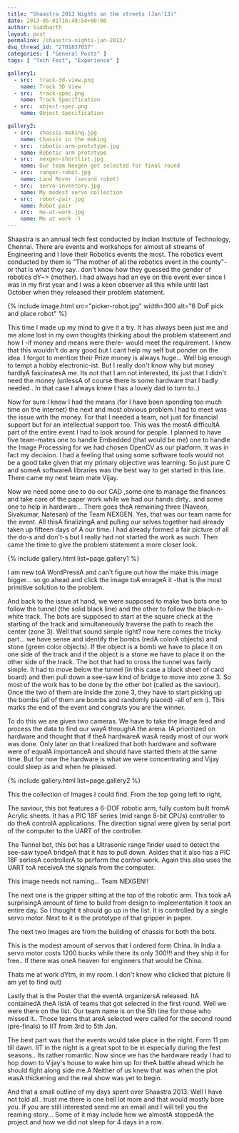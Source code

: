 ```yaml
---
title: "Shaastra 2013 Nights on the streets (Jan'13)"
date: 2013-05-01T16:49:54+00:00
author: Siddharth
layout: post
permalink: /shaastra-nights-jan-2013/
dsq_thread_id: "2701837037"
categories: [ "General Posts" ]
tags: [ "Tech Fest", "Experience" ]

gallery1:
  - src:  track-3d-view.png
    name: Track 3D View
  - src:  track-spec.png
    name: Track Specification
  - src:  object-spec.png
    name: Object Specification

gallery2:
  - src:  chassis-making.jpg
    name: Chassis in the making
  - src:  robotic-arm-prototype.jpg
    name: Robotic arm prototype
  - src:  nexgen-shortlist.jpg
    name: Our team Nexgen got selected for final round
  - src:  ranger-robot.jpg
    name: Land Rover (second robot)
  - src:  servo-inventory.jpg
    name: My modest servo collection
  - src:  robot-pair.jpg
    name: Robot pair
  - src:  me-at-work.jpg
    name: Me at work :)
---
```


Shaastra is an annual tech fest conducted by Indian Institute of Technology, Chennai. There are events and workshops for almost all streams of Engineering and I love their Robotics events the most. The robotics event conducted by them is "The mother of all the robotics event in the county"-or that is what they say.. don't know how they guessed the gender of robotics dY~> (mother). I had always had an eye on this event ever since I was in my first year and I was a keen observer all this while until last October when they released their problem statement.

{% include image.html src="picker-robot.jpg" width=300 alt="6 DoF pick and place robot" %}

This time I made up my mind to give it a try. It has always been just me and me alone lost in my own thoughts thinking about the problem statement and how I -if money and means were there- would meet the requirement. I knew that this wouldn't do any good but I cant help my self but ponder on the idea. I forgot to mention their Prize money is always huge... Well big enough to tempt a hobby electronic-ist. But I really don't know why but money hardlyA fascinatesA me. Its not that I am not interested, Its just that I didn't need the money (unlessA of course there is some hardware that I badly needed.. In that case I always knew I has a lovely dad to turn to..)

Now for sure I knew I had the means (for I have been spending too much time on the internet) the next and most obvious problem I had to meet was the issue with the money. For that I needed a team, not just for financial support but for an intellectual support too. This was the mostA difficultA part of the entire event I had to look around for people. I planned to have five team-mates one to handle Embedded (that would be me) one to handle the Image Processing for we had chosen OpenCV as our platform. It was in fact my decision. I had a feeling that using some software tools would not be a good take given that my primary objective was learning. So just pure C and someA softwareA libraries was the best way to get started in this line. There came my next team mate Vijay.

Now we need some one to do our CAD ,some one to manage the finances and take care of the paper work while we had our hands dirty.. and some one to help in hardware... There goes theA remaining three (Naveen, Sivakumar, Natesan) of the Team NEXGEN. Yes, that was our team name for the event. All thisA finalizingA and pulling our selves together had already taken up fifteen days of A our time. I had already formed a fair picture of all the do-s and don't-s but I really had not started the work as such. Then came the time to give the problem statement a more closer look.

{% include gallery.html list=page.gallery1 %}

I am new toA WordPressA and can't figure out how the make this image bigger... so go ahead and click the image toA enrageA it -that is the most primitive solution to the problem.

And back to the issue at hand, we were supposed to make two bots one to follow the tunnel (the solid black line) and the other to follow the black-n-white track. The bots are supposed to start at the square check at the starting of the track and simultaneously traverse the path to reach the center (zone 3). Well that sound simple right? now here comes the tricky part... we have sense and identify the bombs (redA colorA objects) and stone (green color objects). If the object is a bomb we have to place it on one side of the track and if the object is a stone we have to place it on the other side of the track. The bot that had to cross the tunnel was fairly simple. It had to move below the tunnel (in this case a black sheet of card board) and then pull down a see-saw kind of bridge to move into zone 3. So most of the work has to be done by the other bot (called as the saviour). Once the two of them are inside the zone 3, they have to start picking up the bombs (all of them are bombs and randomly placed) -all of em :). This marks the end of the event and congrats you are the winner.

To do this we are given two cameras. We have to take the Image feed and process the data to find our wayA throughA the arena. IA prioritized on hardware and thought that if theA hardwareA wasA ready most of our work was done. Only later on that I realized that both hardware and software were of equalA importanceA and should have started them at the same time. But for now the hardware is what we were concentrating and Vijay could sleep as and when he pleased.

{% include gallery.html list=page.gallery2 %}

This the collection of Images I could find. From the top going left to right,

The saviour, this bot features a 6-DOF robotic arm, fully custom built fromA Acrylic sheets. It has a PIC 18F series (mid range 8-bit CPUs) controller to do theA controlA applications. The direction signal were given by serial port of the computer to the UART of the controller.

The Tunnel bot, this bot has a Ultrasonic range finder used to detect the see-saw typeA bridgeA that it has to pull down. Asides that it also has a PIC 18F seriesA controllerA to perform the control work. Again this also uses the UART toA receiveA the signals from the computer.

This image needs not naming... Team NEXGEN!!

The next one is the gripper sitting at the top of the robotic arm. This took aA surprisingA amount of time to build from design to implementation it took an entire day. So I thought it should go up in the list. It is controlled by a single servo motor. Next to it is the prototype of that gripper in paper.

The next two Images are from the building of chassis for both the bots.

This is the modest amount of servos that I ordered form China. In India a servo motor costs 1200 bucks while there its only 300!!! and they ship it for free.. If there was oneA heaven for engineers that would be China.

Thats me at work dYtm, in my room. I don't know who clicked that picture (I am yet to find out)

Lastly that is the Poster that the eventA organizersA released. ItA containedA theA listA of teams that got selected in the first round. Well we were there on the list. Our team name is on the 5th line for those who missed it.. Those teams that areA selected were called for the second round (pre-finals) to IIT from 3rd to 5th Jan.

The best part was that the events would take place in the night. Form 11 pm till dawn. IIT in the night is a great spot to be in especially during the fest seasons.. Its rather romantic. Now since we has the hardware ready I had to hop down to Vijay's house to wake him up for theA battle ahead which he should fight along side me.A Neither of us knew that was when the plot wasA thickening and the real show was yet to begin.

And that a small outline of my days spent over Shaastra 2013. Well I have not told all.. trust me there is one hell lot more and that would mostly bore you. If you are still interested send me an email and I will tell you the reaming story... Some of it may include how we almostA stoppedA the project and how we did not sleep for 4 days in a row.
